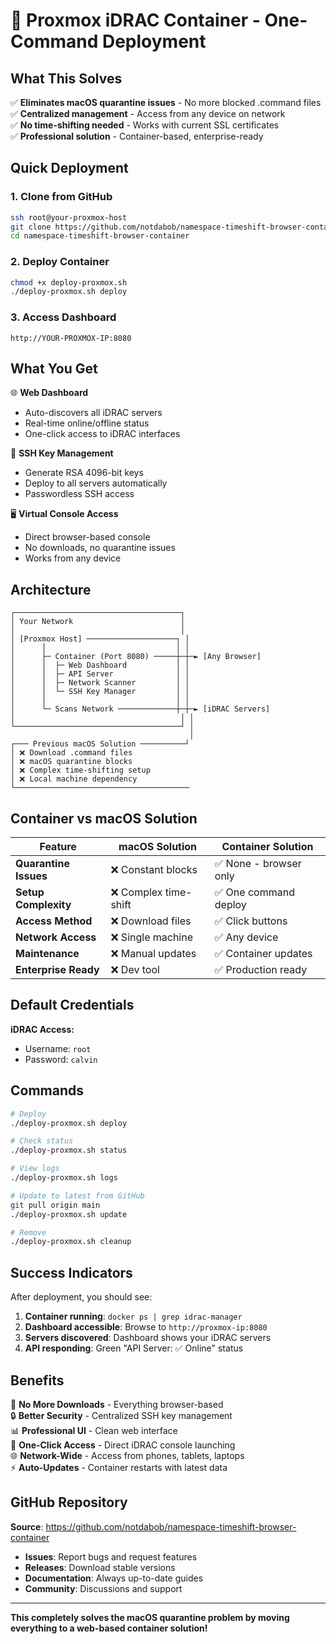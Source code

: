 # 🚀 Proxmox iDRAC Container - One-Command Deployment

## What This Solves

✅ **Eliminates macOS quarantine issues** - No more blocked .command files  
✅ **Centralized management** - Access from any device on network  
✅ **No time-shifting needed** - Works with current SSL certificates  
✅ **Professional solution** - Container-based, enterprise-ready  

## Quick Deployment

### 1. Clone from GitHub
```bash
ssh root@your-proxmox-host
git clone https://github.com/notdabob/namespace-timeshift-browser-container.git
cd namespace-timeshift-browser-container
```

### 2. Deploy Container
```bash
chmod +x deploy-proxmox.sh
./deploy-proxmox.sh deploy
```

### 3. Access Dashboard
```
http://YOUR-PROXMOX-IP:8080
```

## What You Get

🌐 **Web Dashboard**
- Auto-discovers all iDRAC servers
- Real-time online/offline status
- One-click access to iDRAC interfaces

🔑 **SSH Key Management**
- Generate RSA 4096-bit keys
- Deploy to all servers automatically
- Passwordless SSH access

🖥️ **Virtual Console Access**
- Direct browser-based console
- No downloads, no quarantine issues
- Works from any device

## Architecture

```
┌─────────────────────────────────────┐
│ Your Network                        │
│                                     │
│ [Proxmox Host] ────────────────────┐ │
│      │                             │ │
│      ├─ Container (Port 8080) ─────┼─┼─► [Any Browser]
│      │  ├─ Web Dashboard           │ │
│      │  ├─ API Server              │ │
│      │  ├─ Network Scanner         │ │
│      │  └─ SSH Key Manager         │ │
│      │                             │ │
│      └─ Scans Network ─────────────┼─┼─► [iDRAC Servers]
│                                     │ │
└─────────────────────────────────────┘ │
                                        │
┌─── Previous macOS Solution ──────────┘
│ ❌ Download .command files
│ ❌ macOS quarantine blocks
│ ❌ Complex time-shifting setup
│ ❌ Local machine dependency
└───────────────────────────────────────

```

## Container vs macOS Solution

| Feature | macOS Solution | Container Solution |
|---------|---------------|-------------------|
| **Quarantine Issues** | ❌ Constant blocks | ✅ None - browser only |
| **Setup Complexity** | ❌ Complex time-shift | ✅ One command deploy |
| **Access Method** | ❌ Download files | ✅ Click buttons |
| **Network Access** | ❌ Single machine | ✅ Any device |
| **Maintenance** | ❌ Manual updates | ✅ Container updates |
| **Enterprise Ready** | ❌ Dev tool | ✅ Production ready |

## Default Credentials

**iDRAC Access:**
- Username: `root`
- Password: `calvin`

## Commands

```bash
# Deploy
./deploy-proxmox.sh deploy

# Check status  
./deploy-proxmox.sh status

# View logs
./deploy-proxmox.sh logs

# Update to latest from GitHub
git pull origin main
./deploy-proxmox.sh update

# Remove
./deploy-proxmox.sh cleanup
```

## Success Indicators

After deployment, you should see:

1. **Container running**: `docker ps | grep idrac-manager`
2. **Dashboard accessible**: Browse to `http://proxmox-ip:8080`
3. **Servers discovered**: Dashboard shows your iDRAC servers
4. **API responding**: Green "API Server: ✅ Online" status

## Benefits

🎯 **No More Downloads** - Everything browser-based  
🔒 **Better Security** - Centralized SSH key management  
📊 **Professional UI** - Clean web interface  
🚀 **One-Click Access** - Direct iDRAC console launching  
🌐 **Network-Wide** - Access from phones, tablets, laptops  
⚡ **Auto-Updates** - Container restarts with latest data  

## GitHub Repository

**Source**: https://github.com/notdabob/namespace-timeshift-browser-container

- **Issues**: Report bugs and request features
- **Releases**: Download stable versions  
- **Documentation**: Always up-to-date guides
- **Community**: Discussions and support

---

**This completely solves the macOS quarantine problem by moving everything to a web-based container solution!**